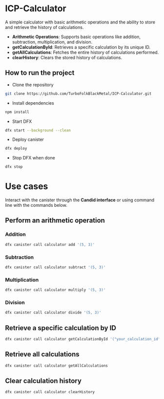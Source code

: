 # ICP-Calculator

A simple calculator with basic arithmetic operations and the ability to store and retrieve the history of calculations.

- **Arithmetic Operations**: Supports basic operations like addition, subtraction, multiplication, and division.
- **getCalculationById**: Retrieves a specific calculation by its unique ID.
- **getAllCalculations**: Fetches the entire history of calculations performed.
- **clearHistory**: Clears the stored history of calculations.

## How to run the project

- Clone the repository

```bash
git clone https://github.com/TurboFolkBlackMetal/ICP-Calculator.git
```

- Install dependencies

```bash
npm install
```

- Start DFX

```bash
dfx start --background --clean
```

- Deploy canister

```bash
dfx deploy
```

- Stop DFX when done

```bash
dfx stop
```

# Use cases

Interact with the canister through the **Candid interface** or using command line with the commands below.

## Perform an arithmetic operation

### Addition

```bash
dfx canister call calculator add '(5, 3)'
```

### Subtraction

```bash
dfx canister call calculator subtract '(5, 3)'
```

### Multiplication

```bash
dfx canister call calculator multiply '(5, 3)'
```

### Division

```bash
dfx canister call calculator divide '(5, 3)'
```

## Retrieve a specific calculation by ID

```bash
dfx canister call calculator getCalculationById '("your_calculation_id")'
```

## Retrieve all calculations

```bash
dfx canister call calculator getAllCalculations
```

## Clear calculation history

```bash
dfx canister call calculator clearHistory
```
